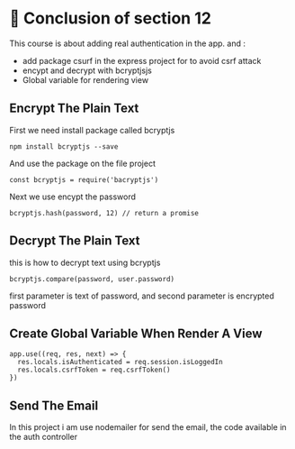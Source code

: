 
# 🦧 Conclusion of section 12

This course is about adding real authentication in the app. and : 
- add package csurf in the express project for to avoid csrf attack 
- encypt and decrypt with bcryptjsjs
- Global variable for rendering view 

## Encrypt The Plain Text 

First we need install package called bcryptjs
```
npm install bcryptjs --save 
```
And use the package on the file project
```
const bcryptjs = require('bacryptjs')
```
Next we use encypt the password 
```
bcryptjs.hash(password, 12) // return a promise 
```

## Decrypt The Plain Text
this is how to decrypt text using bcryptjs 
```
bcryptjs.compare(password, user.password)
```
first parameter is text of password, and second parameter is encrypted password

## Create Global Variable When Render A View 
```
app.use((req, res, next) => {
  res.locals.isAuthenticated = req.session.isLoggedIn
  res.locals.csrfToken = req.csrfToken()
}) 
```

## Send The Email
In this project i am use nodemailer for send the email, the code available in the auth controller